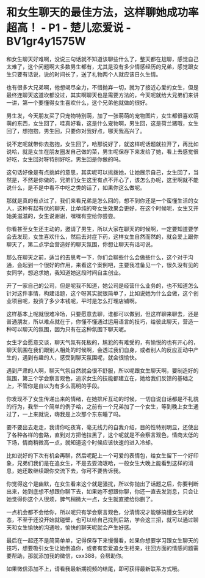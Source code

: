 # 和女生聊天的最佳方法，这样聊她成功率超高！ - P1 - 楚儿恋爱说 - BV1gr4y1575W

和女生聊天好难啊，没说三句话就不知道该聊些什么了，整天都在尬聊，感觉自己太难了，这个问题啊大多数男生都有，尤其是没有多少情感经历的兄弟，感觉跟女生只要有话说，说的时间长了，送了礼物两个人就应该日久生情。

也有很多大兄弟啊，他想竭尽全力，不惜抛弃一切，就为了接近心爱的女生，但是最终连聊天这道坎都没过，其实啊聊天也是需要方法的，今天呢就给大兄弟们来讲一讲，第一个要懂得女生喜欢什么，这个兄弟他就做的很好。

男生发，今天朋友买了只宠物特别萌，加了一张萌萌的宠物图片，女生都很喜欢萌萌的东西，女生回了，哇真好看，这是什么宠物啊，男生回，这是荷兰猪哦，女生回了，想抱抱，男生回，只要你对我好点，哪天我高兴了。

说不定呢就带你去抱抱，女生回了，哈那说好了，就这样呢话题就拉开了，再比如说哈，就是女生在朋友圈发自己做的菜，男生呢保存下来发给了她，看上去感觉很好吃，女生回对呀特别好吃，男生回是你做的吗。

这句话好像是有点挑衅的意思，其实呢可以挑拨她，让她展示自己，女生回了，当然是，不然是你做的，兄弟们女生这里有点不开心了，该怎么办呢，这里啊就不能说什么，是不是中看不中吃之类的话了，如果你这么做呢。

那就是真的有点过了，我们来看兄弟是怎么回的，想不到你还是一个蛮懂生活的女人，这种有起有伏的聊天，比单纯的夸女生效果会更好，在这个时候呢，女生又开始美滋滋的，女生说谢谢，嘿嘿有空给你尝尝。

你看甚至女生还主动的，邀请了男生，所以大家在聊天的时候啊，一定要知道要学会去发现，女生喜欢什么，然后去对症下药，这样女生自然而然的，就会爱上跟你聊天了，第二点学会营造好的聊天氛围，你想让聊天有话可说。

那么在聊天之前，适当的去思考一下，你们会聊些什么会做些什么，这个对于沟通，会起到一个很好的作用，来看这个案例吧，主要我准备见一个，很久没有见的女同学，想追求她，我知道她这段时间自主创业。

开了一家自己的公司，但是呢我不知道，她公司是经营什么业务的，也不知道怎么针对这件事情，构建话题，这个呀其实就很简单了，比如说她为什么会做，这个创业项目呢，投资了多少本钱呢，平时是怎么打理店铺啊。

这样基本上呢就很难冷场，只要愿意去聊，谁都可以做到，但这样聊来聊去，还是普通朋友，所以难点就在于，你懂不懂通过运用语言的技巧，给彼此聊天，营造一种可以聊天的氛围，因为只有在这种氛围下聊天呢。

女生才会愿意交谈，聊天气氛有死板的，尴尬的有难受的，有愉悦的也有开心的，聊天氛围在我们跟别人相处的时候啊，会透过我们自身，或者别人的反应互动中产生的，遇到有趣的人，感受到聊天氛围呢，就会很愉快。

遇到严肃的人啊，聊天气氛自然就会很不舒服，所以呢跟女生聊天啊，要制造好的氛围，第三个学会察言观色，追求女生的技能都建立在，她给我们反馈的基础之上，不管你是自以为有多么高明的手段。

你发现不了女生传递出来的情绪，在她排斥互动的时候，一切自说自话都是不礼貌的行为，我举一个简单的例子哈，之前有一个兄弟加了一个女生，等到晚上女生通过了，一上来就说，嗨我是上次那个东东睡了吗。

要不要出去走走，我请你吃夜宵，毫无线力的自我介绍，目的性特别明显，还使出了各种各样的套路，直到对方把他拉黑了，这个呢就是不会察言观色，情商太低的下场，情商稍微高一点，就知道这个时候应该快速的进入冷却。

比如说好的下次有机会再聊，然后呢配上一个可爱的表情包，给女生留下一个好印象，兄弟们我们是在追女生，不是去耍流氓哈，一般女生大晚上能看到这样的消息，她还敢继续跟你交流下去，你可不要告诉我。

你觉得这个是幽默，在女生看来这个就是骚扰，所以你抛出了话题之后，你要判断出来，她到底想不想跟你聊下去，如果她不想跟你聊，你还一直去发消息，只会让她觉得你这个人很烦，脾气稍微大一点，女生就直接给你删了。

一点机会都不会给你，所以呢只有学会察言观色，分清情况才能够搞懂女生的状态，不至于还没开始就碰壁，也可以给自己找到后路，学会这三招，就可以通过聊天和女生愉快的沟通啦，愉快的聊天呢就会产生好感。

最后在一起还不是简简单单，记得保存下来慢慢看，如果你想要学习跟女生聊天的技巧，想要吸引女生让她倒追你，或者有恋爱追女生相亲，往回方面的情感问题需要帮助，那就添加我的微信，cxx388，会帮助你。

如果微信添加不上，请看我最新期视频的结尾，即可获得最新联系方式哦。